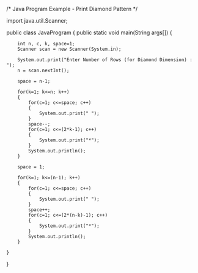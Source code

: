 /* Java Program Example - Print Diamond Pattern */
		
import java.util.Scanner;

public class JavaProgram
{
    public static void main(String args[])
    {
	
        int n, c, k, space=1;
        Scanner scan = new Scanner(System.in);
		
        System.out.print("Enter Number of Rows (for Diamond Dimension) : ");
        n = scan.nextInt();
		
        space = n-1;
		
        for(k=1; k<=n; k++)
        {
            for(c=1; c<=space; c++)
            {
                System.out.print(" ");
            }
            space--;
            for(c=1; c<=(2*k-1); c++)
            {
                System.out.print("*");
            }
            System.out.println();
        }
		
        space = 1;
		
        for(k=1; k<=(n-1); k++)
        {
            for(c=1; c<=space; c++)
            {
                System.out.print(" ");
            }
            space++;
            for(c=1; c<=(2*(n-k)-1); c++)
            {
                System.out.print("*");
            }
            System.out.println();
        }
		
    }
}
